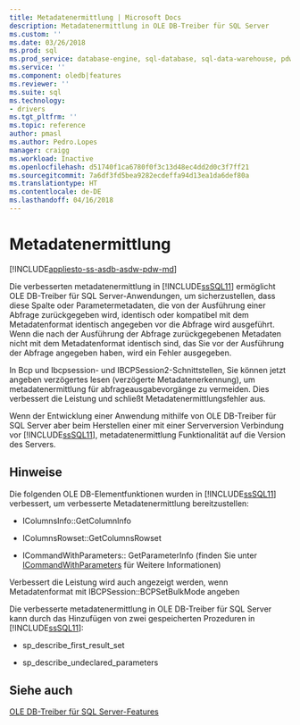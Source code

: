 ```yaml
---
title: Metadatenermittlung | Microsoft Docs
description: Metadatenermittlung in OLE DB-Treiber für SQL Server
ms.custom: ''
ms.date: 03/26/2018
ms.prod: sql
ms.prod_service: database-engine, sql-database, sql-data-warehouse, pdw
ms.service: ''
ms.component: oledb|features
ms.reviewer: ''
ms.suite: sql
ms.technology:
- drivers
ms.tgt_pltfrm: ''
ms.topic: reference
author: pmasl
ms.author: Pedro.Lopes
manager: craigg
ms.workload: Inactive
ms.openlocfilehash: d51740f1ca6780f0f3c13d48ec4dd2d0c3f7ff21
ms.sourcegitcommit: 7a6df3fd5bea9282ecdeffa94d13ea1da6def80a
ms.translationtype: HT
ms.contentlocale: de-DE
ms.lasthandoff: 04/16/2018
---
```

# <a name="metadata-discovery"></a>Metadatenermittlung
[!INCLUDE[appliesto-ss-asdb-asdw-pdw-md](../../../includes/appliesto-ss-asdb-asdw-pdw-md.md)]

  Die verbesserten metadatenermittlung in [!INCLUDE[ssSQL11](../../../includes/sssql11-md.md)] ermöglicht OLE DB-Treiber für SQL Server-Anwendungen, um sicherzustellen, dass diese Spalte oder Parametermetadaten, die von der Ausführung einer Abfrage zurückgegeben wird, identisch oder kompatibel mit dem Metadatenformat identisch angegeben vor die Abfrage wird ausgeführt. Wenn die nach der Ausführung der Abfrage zurückgegebenen Metadaten nicht mit dem Metadatenformat identisch sind, das Sie vor der Ausführung der Abfrage angegeben haben, wird ein Fehler ausgegeben.  
  
 In Bcp und Ibcpsession- und IBCPSession2-Schnittstellen, Sie können jetzt angeben verzögertes lesen (verzögerte Metadatenerkennung), um metadatenermittlung für abfrageausgabevorgänge zu vermeiden. Dies verbessert die Leistung und schließt Metadatenermittlungsfehler aus.  
  
 Wenn der Entwicklung einer Anwendung mithilfe von OLE DB-Treiber für SQL Server aber beim Herstellen einer mit einer Serverversion Verbindung vor [!INCLUDE[ssSQL11](../../../includes/sssql11-md.md)], metadatenermittlung Funktionalität auf die Version des Servers.  
  
## <a name="remarks"></a>Hinweise   
 Die folgenden OLE DB-Elementfunktionen wurden in [!INCLUDE[ssSQL11](../../../includes/sssql11-md.md)] verbessert, um verbesserte Metadatenermittlung bereitzustellen:  
  
-   IColumnsInfo::GetColumnInfo  
  
-   IColumnsRowset::GetColumnsRowset  
  
-   ICommandWithParameters:: GetParameterInfo (finden Sie unter [ICommandWithParameters](../../oledb/ole-db-interfaces/icommandwithparameters.md) für Weitere Informationen)  
  
 Verbessert die Leistung wird auch angezeigt werden, wenn Metadatenformat mit IBCPSession::BCPSetBulkMode angeben  
  
 Die verbesserte metadatenermittlung in OLE DB-Treiber für SQL Server kann durch das Hinzufügen von zwei gespeicherten Prozeduren in [!INCLUDE[ssSQL11](../../../includes/sssql11-md.md)]:  
  
-   sp_describe_first_result_set  
  
-   sp_describe_undeclared_parameters  
  
## <a name="see-also"></a>Siehe auch  
 [OLE DB-Treiber für SQL Server-Features](../../oledb/features/oledb-driver-for-sql-server-features.md)  
  
  
